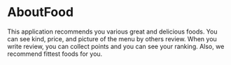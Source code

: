 # AboutFood

This application recommends you various great and delicious foods.
You can see kind, price, and picture of the menu by others review.
When you write review, you can collect points and you can see your ranking.
Also, we recommend fittest foods for you.
